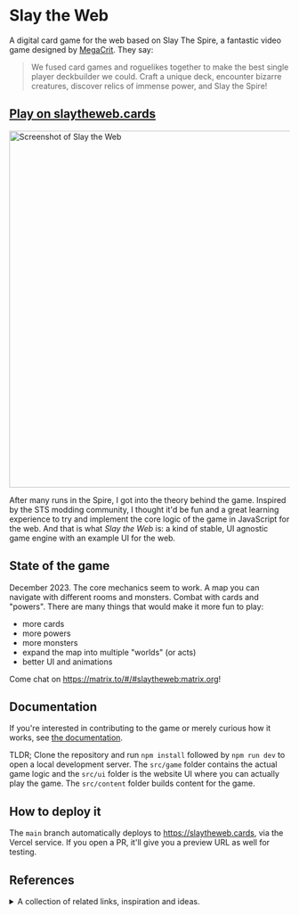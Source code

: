 # Slay the Web

A digital card game for the web based on Slay The Spire, a fantastic video game designed by [MegaCrit](https://www.megacrit.com/). They say:

> We fused card games and roguelikes together to make the best single player deckbuilder we could. Craft a unique deck, encounter bizarre creatures, discover relics of immense power, and Slay the Spire!

## [Play on slaytheweb.cards](https://slaytheweb.cards/) 

<a href="https://slaytheweb.cards"><img src="https://i.imgur.com/m9CRCsa.png" alt="Screenshot of Slay the Web" width="640"></a>

After many runs in the Spire, I got into the theory behind the game. Inspired by the STS modding community, I thought it'd be fun and a great learning experience to try and implement the core logic of the game in JavaScript for the web. And that is what _Slay the Web_ is: a kind of stable, UI agnostic game engine with an example UI for the web.

## State of the game

December 2023. The core mechanics seem to work. A map you can navigate with different rooms and monsters. Combat with cards and "powers". There are many things that would make it more fun to play:

- more cards
- more powers
- more monsters
- expand the map into multiple "worlds" (or acts)
- better UI and animations

Come chat on https://matrix.to/#/#slaytheweb:matrix.org!

## Documentation

If you're interested in contributing to the game or merely curious how it works, see [the documentation](DOCUMENTATION.md).

TLDR; Clone the repository and run `npm install` followed by `npm run dev` to open a local development server. The `src/game` folder contains the actual game logic and the `src/ui` folder is the website UI where you can actually play the game. The `src/content` folder builds content for the game.

## How to deploy it

The `main` branch automatically deploys to https://slaytheweb.cards, via the Vercel service. If you open a PR, it'll give you a preview URL as well for testing.

## References

<details>
  <summary>A collection of related links, inspiration and ideas.</summary>

- FTL, Into The Breach, Darkest Dungeon, Dungeon of the Endless, Spelunky, Rogue Legacy,
- [Pollywog Games: A history of roguelite deck building games](https://pollywog.games/rgdb/)
- http://stfj.net/index2.php?project=art/2011/Scoundrel.pdf
- http://stfj.net/index2.php?year=2018&project=art/2018/Pocket-Run%20Pool
- http://www.cardcrawl.com/
- http://www.cardofdarkness.com/
- https://freesound.org/
- https://game-icons.net/
- https://github.com/RonenNess/RPGUI
- https://hundredrabbits.itch.io/donsol [Source](https://github.com/hundredrabbits/Donsol/tree/master/desktop/sources/scripts)
- https://itch.io/games/tag-card-game/tag-roguelike
- https://nathanwentworth.itch.io/deck-dungeon [Source](https://github.com/nathanwentworth/deck-dungeon/)
- https://www.reddit.com/r/slaythespire/comments/a7lhpq/any_recommended_games_similar_to_slay_the_spire/
- https://twitter.com/fabynou/status/1212534790672408578
- https://www.gamasutra.com/blogs/JoshGe/20181029/329512/How_to_Make_a_Roguelike.php
- https://www.reddit.com/r/roguelikedev/
- https://www.reddit.com/r/roguelikes/
- https://klei.com/games/griftlands
- https://forgottenarbiter.github.io/Is-Every-Seed-Winnable/
- https://www.cloudfallstudios.com/blog/2020/11/2/game-design-tips-reverse-engineering-slay-the-spires-decisions
- https://www.cloudfallstudios.com/blog/2018/5/7/guide-deckbuilder-tips-for-beginners-prompts-for-the-experienced-part-23
- https://mitadmissions.org/blogs/entry/slay-the-spire-as-metaphor/

### Slay the Spire modding, tools and things

- https://en.wikipedia.org/wiki/Slay_the_Spire
- https://slay-the-spire.fandom.com/wiki/Slay_the_Spire_Wiki
- https://spirelogs.com/
- https://maybelatergames.co.uk/tools/slaythespire/		
- https://github.com/daviscook477/BaseMod
- https://github.com/Gremious/StS-DefaultModBase
- https://github.com/Gremious/StS-DefaultModBase/wiki
- https://github.com/kiooeht/Hubris/
- https://github.com/kiooeht/StSLib/wiki/Power-Hooks
- https://www.gdcvault.com/play/1025731/-Slay-the-Spire-Metrics
- https://github.com/Dementophobia/slay-the-spire-sensei
- https://www.rockpapershotgun.com/2018/02/19/why-revealing-all-is-the-secret-of-slay-the-spires-success/
- [Slay the Spire Reference spreadsheet](https://docs.google.com/spreadsheets/u/1/d/1ZsxNXebbELpcCi8N7FVOTNGdX_K9-BRC_LMgx4TORo4/edit?usp=sharing)
- [Slay the Spire Discord](https://discord.gg/slaythespire)
- https://github.com/adnzzzzZ/blog
- https://forgottenarbiter.github.io/Is-Every-Seed-Winnable/ ([discussion](https://news.ycombinator.com/item?id=23910006))
- https://www.twitch.tv/telnetthespire
- [Slay the Spire Reference Spreadsheet](https://docs.google.com/spreadsheets/u/1/d/1ZsxNXebbELpcCi8N7FVOTNGdX_K9-BRC_LMgx4TORo4/edit#gid=1146624812)
- https://alexdriedger.github.io/SlayTheSpireModding/

### Typeface

Licenced from https://mbtype.com/

### Open source artwork

- http://ronenness.github.io/RPGUI/
- https://github.com/game-icons/icons 
- https://www.fromoldbooks.org/
- https://www.oldbookart.com/

</details>
